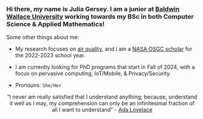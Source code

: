 ### Hi there, my name is Julia Gersey. I am a junior at <a href="https://www.bw.edu/">Baldwin Wallace University</a> working towards my BSc in both Computer Science & Applied Mathematics!

Some other things about me: 

- My research focuses on <a href="https://mopsdev.bw.edu/~bkrupp/aq/view.php">air quality</a>, and I am a <a href="http://osgc.org/recipients/">NASA OSGC scholar</a> for the 2022-2023 school year. 

- I am currently looking for PhD programs that start in Fall of 2024, with a focus on pervasive computing, IoT/Mobile, & Privacy/Security. 

- Pronouns: `She/Her`

<div align="center">
  “I never am really satisfied that I understand anything; because, understand it well as I may, my comprehension can only be an infinitesimal fraction of all I want to understand”
  - <a href="https://www.biography.com/scholar/ada-lovelace">Ada Lovelace</a>
</div>
